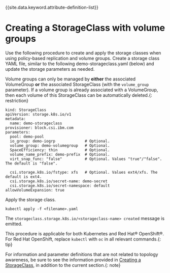 
{{site.data.keyword.attribute-definition-list}}

# Creating a StorageClass with volume groups

Use the following procedure to create and apply the storage classes when using policy-based replication and volume groups.
Create a storage class YAML file, similar to the following demo-storageclass.yaml (below) and update the storage parameters as needed.

Volume groups can only be managed by **either** the associated VolumeGroup **or** the associated StorageClass (with the `volume_group` parameter). If a volume group is already associated with a VolumeGroup, then each volume of this StorageClass can be automatically deleted.{: restriction}
  
    kind: StorageClass
    apiVersion: storage.k8s.io/v1
    metadata:
      name: demo-storageclass
    provisioner: block.csi.ibm.com
    parameters:
      pool: demo-pool
      io_group: demo-iogrp             # Optional.
      volume_group: demo-volumegroup   # Optional.
      SpaceEfficiency: thin            # Optional.
      volume_name_prefix: demo-prefix  # Optional.
      virt_snap_func: "false"          # Optional. Values "true"/"false". The default is "false".

      csi.storage.k8s.io/fstype: xfs   # Optional. Values ext4/xfs. The default is ext4.
      csi.storage.k8s.io/secret-name: demo-secret
      csi.storage.k8s.io/secret-namespace: default
    allowVolumeExpansion: true
    
Apply the storage class.

    kubectl apply -f <filename>.yaml

The `storageclass.storage.k8s.io/<storageclass-name> created` message is emitted.

This procedure is applicable for both Kubernetes and Red Hat® OpenShift®. For Red Hat OpenShift, replace `kubectl` with `oc` in all relevant commands.{: tip}

For information and parameter definitions that are not related to topology awareness, be sure to see the information provided in [Creating a StorageClass](creating_volumestorageclass.md), in addition to the current section.{: note}
